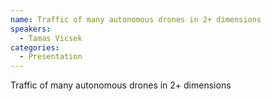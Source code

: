 ```yaml
--- 
name: Traffic of many autonomous drones in 2+ dimensions 
speakers: 
  - Tamas Vicsek
categories:
  - Presentation
---
```


Traffic of many autonomous drones in 2+ dimensions